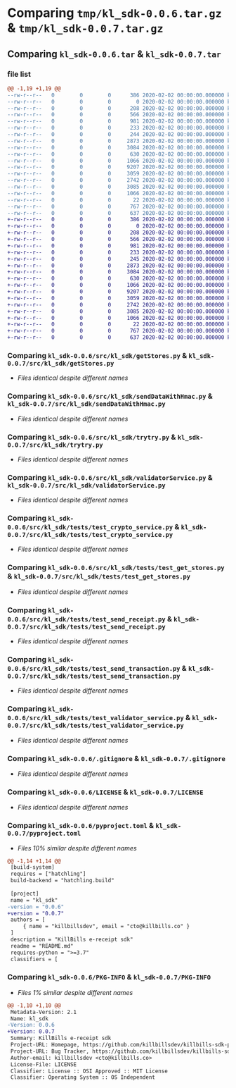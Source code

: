 # Comparing `tmp/kl_sdk-0.0.6.tar.gz` & `tmp/kl_sdk-0.0.7.tar.gz`

## Comparing `kl_sdk-0.0.6.tar` & `kl_sdk-0.0.7.tar`

### file list

```diff
@@ -1,19 +1,19 @@
--rw-r--r--   0        0        0      386 2020-02-02 00:00:00.000000 kl_sdk-0.0.6/Makefile
--rw-r--r--   0        0        0        0 2020-02-02 00:00:00.000000 kl_sdk-0.0.6/src/kl_sdk/__init__.py
--rw-r--r--   0        0        0      208 2020-02-02 00:00:00.000000 kl_sdk-0.0.6/src/kl_sdk/cryptoService.py
--rw-r--r--   0        0        0      566 2020-02-02 00:00:00.000000 kl_sdk-0.0.6/src/kl_sdk/getStores.py
--rw-r--r--   0        0        0      981 2020-02-02 00:00:00.000000 kl_sdk-0.0.6/src/kl_sdk/sendDataWithHmac.py
--rw-r--r--   0        0        0      233 2020-02-02 00:00:00.000000 kl_sdk-0.0.6/src/kl_sdk/sendReceipt.py
--rw-r--r--   0        0        0      244 2020-02-02 00:00:00.000000 kl_sdk-0.0.6/src/kl_sdk/sendTransaction.py
--rw-r--r--   0        0        0     2873 2020-02-02 00:00:00.000000 kl_sdk-0.0.6/src/kl_sdk/trytry.py
--rw-r--r--   0        0        0     3084 2020-02-02 00:00:00.000000 kl_sdk-0.0.6/src/kl_sdk/validatorService.py
--rw-r--r--   0        0        0      630 2020-02-02 00:00:00.000000 kl_sdk-0.0.6/src/kl_sdk/tests/test_crypto_service.py
--rw-r--r--   0        0        0     1066 2020-02-02 00:00:00.000000 kl_sdk-0.0.6/src/kl_sdk/tests/test_get_stores.py
--rw-r--r--   0        0        0     9207 2020-02-02 00:00:00.000000 kl_sdk-0.0.6/src/kl_sdk/tests/test_send_receipt.py
--rw-r--r--   0        0        0     3059 2020-02-02 00:00:00.000000 kl_sdk-0.0.6/src/kl_sdk/tests/test_send_transaction.py
--rw-r--r--   0        0        0     2742 2020-02-02 00:00:00.000000 kl_sdk-0.0.6/src/kl_sdk/tests/test_validator_service.py
--rw-r--r--   0        0        0     3085 2020-02-02 00:00:00.000000 kl_sdk-0.0.6/.gitignore
--rw-r--r--   0        0        0     1066 2020-02-02 00:00:00.000000 kl_sdk-0.0.6/LICENSE
--rw-r--r--   0        0        0       22 2020-02-02 00:00:00.000000 kl_sdk-0.0.6/README.md
--rw-r--r--   0        0        0      767 2020-02-02 00:00:00.000000 kl_sdk-0.0.6/pyproject.toml
--rw-r--r--   0        0        0      637 2020-02-02 00:00:00.000000 kl_sdk-0.0.6/PKG-INFO
+-rw-r--r--   0        0        0      386 2020-02-02 00:00:00.000000 kl_sdk-0.0.7/Makefile
+-rw-r--r--   0        0        0        0 2020-02-02 00:00:00.000000 kl_sdk-0.0.7/src/kl_sdk/__init__.py
+-rw-r--r--   0        0        0      208 2020-02-02 00:00:00.000000 kl_sdk-0.0.7/src/kl_sdk/cryptoService.py
+-rw-r--r--   0        0        0      566 2020-02-02 00:00:00.000000 kl_sdk-0.0.7/src/kl_sdk/getStores.py
+-rw-r--r--   0        0        0      981 2020-02-02 00:00:00.000000 kl_sdk-0.0.7/src/kl_sdk/sendDataWithHmac.py
+-rw-r--r--   0        0        0      233 2020-02-02 00:00:00.000000 kl_sdk-0.0.7/src/kl_sdk/sendReceipt.py
+-rw-r--r--   0        0        0      245 2020-02-02 00:00:00.000000 kl_sdk-0.0.7/src/kl_sdk/sendTransaction.py
+-rw-r--r--   0        0        0     2873 2020-02-02 00:00:00.000000 kl_sdk-0.0.7/src/kl_sdk/trytry.py
+-rw-r--r--   0        0        0     3084 2020-02-02 00:00:00.000000 kl_sdk-0.0.7/src/kl_sdk/validatorService.py
+-rw-r--r--   0        0        0      630 2020-02-02 00:00:00.000000 kl_sdk-0.0.7/src/kl_sdk/tests/test_crypto_service.py
+-rw-r--r--   0        0        0     1066 2020-02-02 00:00:00.000000 kl_sdk-0.0.7/src/kl_sdk/tests/test_get_stores.py
+-rw-r--r--   0        0        0     9207 2020-02-02 00:00:00.000000 kl_sdk-0.0.7/src/kl_sdk/tests/test_send_receipt.py
+-rw-r--r--   0        0        0     3059 2020-02-02 00:00:00.000000 kl_sdk-0.0.7/src/kl_sdk/tests/test_send_transaction.py
+-rw-r--r--   0        0        0     2742 2020-02-02 00:00:00.000000 kl_sdk-0.0.7/src/kl_sdk/tests/test_validator_service.py
+-rw-r--r--   0        0        0     3085 2020-02-02 00:00:00.000000 kl_sdk-0.0.7/.gitignore
+-rw-r--r--   0        0        0     1066 2020-02-02 00:00:00.000000 kl_sdk-0.0.7/LICENSE
+-rw-r--r--   0        0        0       22 2020-02-02 00:00:00.000000 kl_sdk-0.0.7/README.md
+-rw-r--r--   0        0        0      767 2020-02-02 00:00:00.000000 kl_sdk-0.0.7/pyproject.toml
+-rw-r--r--   0        0        0      637 2020-02-02 00:00:00.000000 kl_sdk-0.0.7/PKG-INFO
```

### Comparing `kl_sdk-0.0.6/src/kl_sdk/getStores.py` & `kl_sdk-0.0.7/src/kl_sdk/getStores.py`

 * *Files identical despite different names*

### Comparing `kl_sdk-0.0.6/src/kl_sdk/sendDataWithHmac.py` & `kl_sdk-0.0.7/src/kl_sdk/sendDataWithHmac.py`

 * *Files identical despite different names*

### Comparing `kl_sdk-0.0.6/src/kl_sdk/trytry.py` & `kl_sdk-0.0.7/src/kl_sdk/trytry.py`

 * *Files identical despite different names*

### Comparing `kl_sdk-0.0.6/src/kl_sdk/validatorService.py` & `kl_sdk-0.0.7/src/kl_sdk/validatorService.py`

 * *Files identical despite different names*

### Comparing `kl_sdk-0.0.6/src/kl_sdk/tests/test_crypto_service.py` & `kl_sdk-0.0.7/src/kl_sdk/tests/test_crypto_service.py`

 * *Files identical despite different names*

### Comparing `kl_sdk-0.0.6/src/kl_sdk/tests/test_get_stores.py` & `kl_sdk-0.0.7/src/kl_sdk/tests/test_get_stores.py`

 * *Files identical despite different names*

### Comparing `kl_sdk-0.0.6/src/kl_sdk/tests/test_send_receipt.py` & `kl_sdk-0.0.7/src/kl_sdk/tests/test_send_receipt.py`

 * *Files identical despite different names*

### Comparing `kl_sdk-0.0.6/src/kl_sdk/tests/test_send_transaction.py` & `kl_sdk-0.0.7/src/kl_sdk/tests/test_send_transaction.py`

 * *Files identical despite different names*

### Comparing `kl_sdk-0.0.6/src/kl_sdk/tests/test_validator_service.py` & `kl_sdk-0.0.7/src/kl_sdk/tests/test_validator_service.py`

 * *Files identical despite different names*

### Comparing `kl_sdk-0.0.6/.gitignore` & `kl_sdk-0.0.7/.gitignore`

 * *Files identical despite different names*

### Comparing `kl_sdk-0.0.6/LICENSE` & `kl_sdk-0.0.7/LICENSE`

 * *Files identical despite different names*

### Comparing `kl_sdk-0.0.6/pyproject.toml` & `kl_sdk-0.0.7/pyproject.toml`

 * *Files 10% similar despite different names*

```diff
@@ -1,14 +1,14 @@
 [build-system]
 requires = ["hatchling"]
 build-backend = "hatchling.build"
 
 [project]
 name = "kl_sdk"
-version = "0.0.6"
+version = "0.0.7"
 authors = [
     { name = "killbillsdev", email = "cto@killbills.co" }
 ]
 description = "KillBills e-receipt sdk"
 readme = "README.md"
 requires-python = ">=3.7"
 classifiers = [
```

### Comparing `kl_sdk-0.0.6/PKG-INFO` & `kl_sdk-0.0.7/PKG-INFO`

 * *Files 1% similar despite different names*

```diff
@@ -1,10 +1,10 @@
 Metadata-Version: 2.1
 Name: kl_sdk
-Version: 0.0.6
+Version: 0.0.7
 Summary: KillBills e-receipt sdk
 Project-URL: Homepage, https://github.com/killbillsdev/killbills-sdk-python
 Project-URL: Bug Tracker, https://github.com/killbillsdev/killbills-sdk-python/issues
 Author-email: killbillsdev <cto@killbills.co>
 License-File: LICENSE
 Classifier: License :: OSI Approved :: MIT License
 Classifier: Operating System :: OS Independent
```

